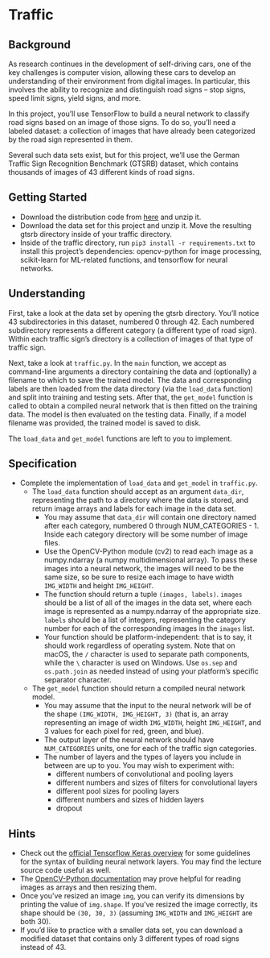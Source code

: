 # Traffic



## Background
As research continues in the development of self-driving cars, one of the key challenges is computer vision, allowing these cars to develop an understanding of their environment from digital images. In particular, this involves the ability to recognize and distinguish road signs – stop signs, speed limit signs, yield signs, and more.

In this project, you’ll use TensorFlow to build a neural network to classify road signs based on an image of those signs. To do so, you’ll need a labeled dataset: a collection of images that have already been categorized by the road sign represented in them.

Several such data sets exist, but for this project, we’ll use the German Traffic Sign Recognition Benchmark (GTSRB) dataset, which contains thousands of images of 43 different kinds of road signs.

## Getting Started
- Download the distribution code from [here](https://cdn.cs50.net/ai/2020/x/projects/5/traffic.zip) and unzip it.
- Download the data set for this project and unzip it. Move the resulting gtsrb directory inside of your traffic directory.
- Inside of the traffic directory, run `pip3 install -r requirements.txt` to install this project’s dependencies: opencv-python for image processing, scikit-learn for ML-related functions, and tensorflow for neural networks.

## Understanding
First, take a look at the data set by opening the gtsrb directory. You’ll notice 43 subdirectories in this dataset, numbered 0 through 42. Each numbered subdirectory represents a different category (a different type of road sign). Within each traffic sign’s directory is a collection of images of that type of traffic sign.

Next, take a look at `traffic.py`. In the `main` function, we accept as command-line arguments a directory containing the data and (optionally) a filename to which to save the trained model. The data and corresponding labels are then loaded from the data directory (via the `load_data` function) and split into training and testing sets. After that, the `get_model` function is called to obtain a compiled neural network that is then fitted on the training data. The model is then evaluated on the testing data. Finally, if a model filename was provided, the trained model is saved to disk.

The `load_data` and `get_model` functions are left to you to implement.

## Specification
- Complete the implementation of `load_data` and `get_model` in `traffic.py`.
    - The `load_data` function should accept as an argument `data_dir`, representing the path to a directory where the data is stored, and return image arrays and labels for each image in the data set.
        - You may assume that `data_dir` will contain one directory named after each category, numbered 0 through NUM_CATEGORIES - 1. Inside each category directory will be some number of image files.
        - Use the OpenCV-Python module (cv2) to read each image as a numpy.ndarray (a numpy multidimensional array). To pass these images into a neural network, the images will need to be the same size, so be sure to resize each image to have width `IMG_WIDTH` and height `IMG_HEIGHT`.
        - The function should return a tuple `(images, labels)`. `images` should be a list of all of the images in the data set, where each image is represented as a numpy.ndarray of the appropriate size. `labels` should be a list of integers, representing the category number for each of the corresponding images in the `images` list.
        - Your function should be platform-independent: that is to say, it should work regardless of operating system. Note that on macOS, the `/` character is used to separate path components, while the `\` character is used on Windows. Use `os.sep` and `os.path.join` as needed instead of using your platform’s specific separator character.
    - The `get_model` function should return a compiled neural network model.
        - You may assume that the input to the neural network will be of the shape `(IMG_WIDTH, IMG_HEIGHT, 3)` (that is, an array representing an image of width `IMG_WIDTH`, height `IMG_HEIGHT`, and 3 values for each pixel for red, green, and blue).
        - The output layer of the neural network should have `NUM_CATEGORIES` units, one for each of the traffic sign categories.
        - The number of layers and the types of layers you include in between are up to you. You may wish to experiment with:
            - different numbers of convolutional and pooling layers
            - different numbers and sizes of filters for convolutional layers
            - different pool sizes for pooling layers
            - different numbers and sizes of hidden layers
            - dropout

## Hints
- Check out the [official Tensorflow Keras overview](https://www.tensorflow.org/guide/keras/sequential_model) for some guidelines for the syntax of building neural network layers. You may find the lecture source code useful as well.
- The [OpenCV-Python documentation](https://docs.opencv.org/3.4/) may prove helpful for reading images as arrays and then resizing them.
- Once you’ve resized an image `img`, you can verify its dimensions by printing the value of `img.shape`. If you’ve resized the image correctly, its shape should be `(30, 30, 3)` (assuming `IMG_WIDTH` and `IMG_HEIGHT` are both 30).
- If you’d like to practice with a smaller data set, you can download a modified dataset that contains only 3 different types of road signs instead of 43.
